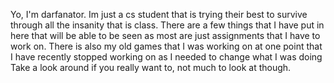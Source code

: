Yo, I'm darfanator.
Im just a cs student that is trying their best to survive through all the insanity that is class.
There are a few things that I have put in here that will be able to be seen as most are just assignments that I have to work on.
There is also my old games that I was working on at one point that I have recently stopped working on as I needed to change what I was doing
Take a look around if you really want to, not much to look at though.
